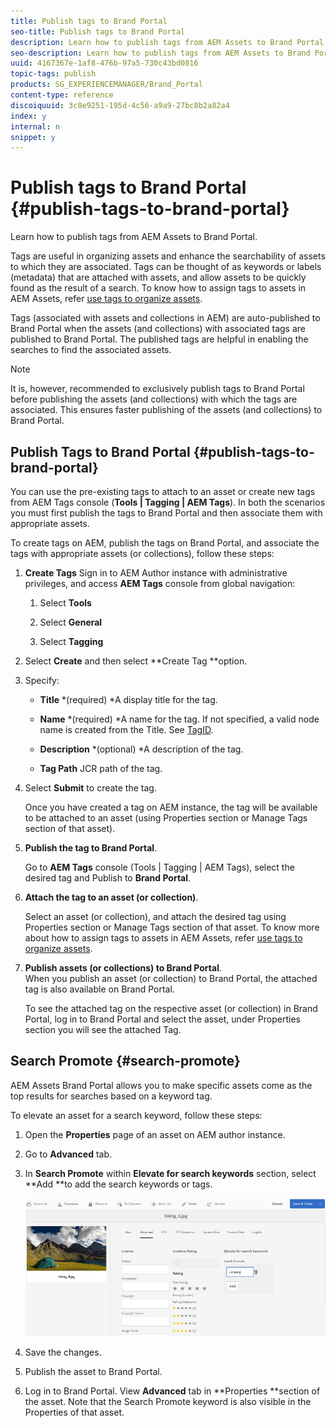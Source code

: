 ```yaml
---
title: Publish tags to Brand Portal
seo-title: Publish tags to Brand Portal
description: Learn how to publish tags from AEM Assets to Brand Portal.
seo-description: Learn how to publish tags from AEM Assets to Brand Portal.
uuid: 4167367e-1af8-476b-97a5-730c43bd0816
topic-tags: publish
products: SG_EXPERIENCEMANAGER/Brand_Portal
content-type: reference
discoiquuid: 3c8e9251-195d-4c56-a9a9-27bc8b2a82a4
index: y
internal: n
snippet: y
---
```


# Publish tags to Brand Portal {#publish-tags-to-brand-portal}

Learn how to publish tags from AEM Assets to Brand Portal.

Tags are useful in organizing assets and enhance the searchability of assets to which they are associated. Tags can be thought of as keywords or labels (metadata) that are attached with assets, and allow assets to be quickly found as the result of a search. To know how to assign tags to assets in AEM Assets, refer [use tags to organize assets](https://helpx.adobe.com/experience-manager/6-5/assets/using/organize-assets.html#Usetagstoorganizeassets).

Tags (associated with assets and collections in AEM) are auto-published to Brand Portal when the assets (and collections) with associated tags are published to Brand Portal. The published tags are helpful in enabling the searches to find the associated assets.

>[!NOTE]
>
>It is, however, recommended to exclusively publish tags to Brand Portal before publishing the assets (and collections) with which the tags are associated. This ensures faster publishing of the assets (and collections) to Brand Portal.

## Publish Tags to Brand Portal {#publish-tags-to-brand-portal}

You can use the pre-existing tags to attach to an asset or create new tags from AEM Tags console (**Tools | Tagging | AEM Tags**). In both the scenarios you must first publish the tags to Brand Portal and then associate them with appropriate assets.

To create tags on AEM, publish the tags on Brand Portal, and associate the tags with appropriate assets (or collections), follow these steps:

1. **Create Tags**
Sign in to AEM Author instance with administrative privileges, and access **AEM Tags** console from global navigation:

   1. Select **Tools**

   2. Select **General**

   3. Select **Tagging**

1. Select **Create** and then select **Create Tag **option.
1. 
   Specify:

    * **Title**
      *(required) *A display title for the tag.
    
    * **Name**
      *(required) *A name for the tag. If not specified, a valid node name is created from the Title. See [TagID](https://helpx.adobe.com/experience-manager/6-5/sites/developing/using/framework.html#TagID).
    
    * **Description** 
      *(optional) *A description of the tag.  
    
    * **Tag Path** 
      JCR path of the tag.

1. Select **Submit** to create the tag.

   Once you have created a tag on AEM instance, the tag will be available to be attached to an asset (using Properties section or Manage Tags section of that asset).

1. **Publish the tag to Brand Portal**.

   Go to **AEM Tags** console (Tools | Tagging | AEM Tags), select the desired tag and Publish to **Brand Portal**.

1. **Attach the tag to an asset (or collection)**.

   Select an asset (or collection), and attach the desired tag using Properties section or Manage Tags section of that asset. To know more about how to assign tags to assets in AEM Assets, refer [use tags to organize assets](https://helpx.adobe.com/experience-manager/6-5/assets/using/organize-assets.html#Usetagstoorganizeassets).

1. **Publish assets (or collections) to Brand Portal**.  
   When you publish an asset (or collection) to Brand Portal, the attached tag is also available on Brand Portal.

   To see the attached tag on the respective asset (or collection) in Brand Portal, log in to Brand Portal and select the asset, under Properties section you will see the attached Tag.

## Search Promote {#search-promote}

AEM Assets Brand Portal allows you to make specific assets come as the top results for searches based on a keyword tag.

To elevate an asset for a search keyword, follow these steps:

1. Open the **Properties** page of an asset on AEM author instance.
1. Go to **Advanced** tab.
1. In **Search Promote** within **Elevate for search keywords** section, select **Add **to add the search keywords or tags.

   ![](assets/search-promote.png)

1. Save the changes.
1. Publish the asset to Brand Portal.
1. Log in to Brand Portal. View **Advanced** tab in **Properties **section of the asset. Note that the Search Promote keyword is also visible in the Properties of that asset.

